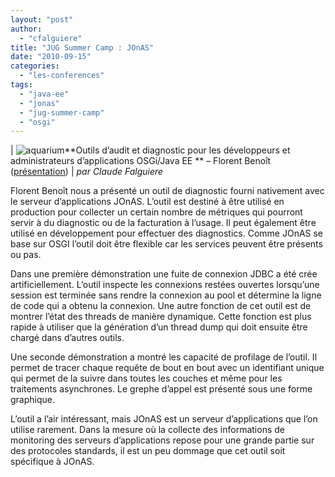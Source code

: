 ```yaml
---
layout: "post"
author: 
  - "cfalguiere"
title: "JUG Summer Camp : JOnAS"
date: "2010-09-15"
categories: 
  - "les-conferences"
tags: 
  - "java-ee"
  - "jonas"
  - "jug-summer-camp"
  - "osgi"
---
```


| ![](/assets/2010/09/2010-09-15-jug-summer-camp-jonas/4983715625_39923d7572_o.jpg "aquarium")**Outils d’audit et diagnostic pour les développeurs et administrateurs d’applications OSGi/Java EE ** – Florent Benoît ([présentation](http://sites.google.com/site/jugsummercamp/presentations))   |
_par Claude Falguiere_

Florent Benoît nous a présenté un outil de diagnostic fourni nativement avec le serveur d’applications JOnAS. L’outil est destiné à être utilisé en production pour collecter un certain nombre de métriques qui pourront servir à du diagnostic ou de la facturation à l’usage. Il peut également être utilisé en développement pour effectuer des diagnostics. Comme JOnAS se base sur OSGI l’outil doit être flexible car les services peuvent être présents ou pas.

Dans une première démonstration une fuite de connexion JDBC a été crée artificiellement. L’outil inspecte les connexions restées ouvertes lorsqu’une session est terminée sans rendre la connexion au pool et détermine la ligne de code qui a obtenu la connexion. Une autre fonction de cet outil est de montrer l’état des threads de manière dynamique. Cette fonction est plus rapide à utiliser que la génération d’un thread dump qui doit ensuite être chargé dans d’autres outils.

Une seconde démonstration a montré les capacité de profilage de l’outil. Il permet de tracer chaque requête de bout en bout avec un identifiant unique qui permet de la suivre dans toutes les couches et même pour les traitements asynchrones. Le grephe d’appel est présenté sous une forme graphique.

L’outil a l’air intéressant, mais JOnAS est un serveur d’applications que l’on utilise rarement. Dans la mesure où la collecte des informations de monitoring des serveurs d’applications repose pour une grande partie sur des protocoles standards, il est un peu dommage que cet outil soit spécifique à JOnAS.
